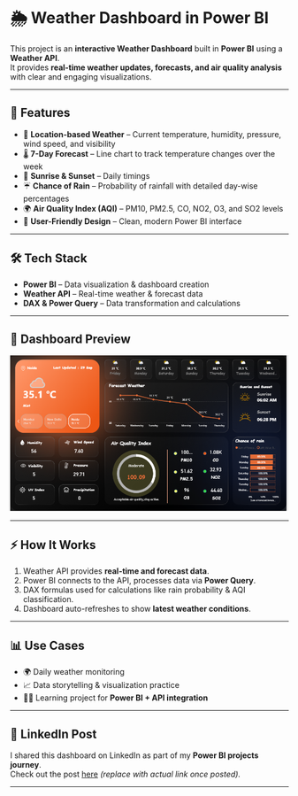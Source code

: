 # 🌦️ Weather Dashboard in Power BI   


This project is an **interactive Weather Dashboard** built in **Power BI** using a **Weather API**.  
It provides **real-time weather updates, forecasts, and air quality analysis** with clear and engaging visualizations.  

---

## 🚀 Features  

- 📍 **Location-based Weather** – Current temperature, humidity, pressure, wind speed, and visibility  
- 🌡️ **7-Day Forecast** – Line chart to track temperature changes over the week  
- 🌅 **Sunrise & Sunset** – Daily timings  
- ☔ **Chance of Rain** – Probability of rainfall with detailed day-wise percentages  
- 🌍 **Air Quality Index (AQI)** – PM10, PM2.5, CO, NO2, O3, and SO2 levels  
- 🔎 **User-Friendly Design** – Clean, modern Power BI interface  

---

## 🛠️ Tech Stack  

- **Power BI** – Data visualization & dashboard creation  
- **Weather API** – Real-time weather & forecast data  
- **DAX & Power Query** – Data transformation and calculations  

---

## 📸 Dashboard Preview  

![Weather Dashboard](Screenshot%202025-09-29%20151116.png)

---

## ⚡ How It Works  

1. Weather API provides **real-time and forecast data**.  
2. Power BI connects to the API, processes data via **Power Query**.  
3. DAX formulas used for calculations like rain probability & AQI classification.  
4. Dashboard auto-refreshes to show **latest weather conditions**.  

---

## 📊 Use Cases  

- 🌍 Daily weather monitoring  
- 📈 Data storytelling & visualization practice  
- 🧑‍💻 Learning project for **Power BI + API integration**  

---

## 🔗 LinkedIn Post  

I shared this dashboard on LinkedIn as part of my **Power BI projects journey**.  
Check out the post [here](https://www.linkedin.com/posts/anuj-yadav-7a7993309_powerbi-dataanalytics-datavisualization-activity-7378564238853918720-qISA?utm_source=share&utm_medium=member_desktop&rcm=ACoAAE6iLa8B0MKsjEFp93wfv2gF4UIBrDLriHQ) *(replace with actual link once posted).*  

---



